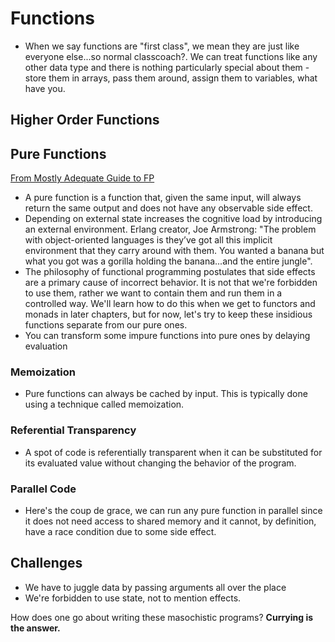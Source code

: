 
# Functions

* When we say functions are "first class", we mean they are just like everyone else...so normal classcoach?. We can treat functions like any other data type and there is nothing particularly special about them - store them in arrays, pass them around, assign them to variables, what have you.

## Higher Order Functions

## Pure Functions

[From Mostly Adequate Guide to FP](http://drboolean.gitbooks.io/mostly-adequate-guide/content/ch3.html)

* A pure function is a function that, given the same input, will always return the same output and does not have any observable side effect. 
* Depending on external state increases the cognitive load by introducing an external environment. Erlang creator, Joe Armstrong: "The problem with object-oriented languages is they’ve got all this implicit environment that they carry around with them. You wanted a banana but what you got was a gorilla holding the banana...and the entire jungle".
* The philosophy of functional programming postulates that side effects are a primary cause of incorrect behavior. It is not that we're forbidden to use them, rather we want to contain them and run them in a controlled way. We'll learn how to do this when we get to functors and monads in later chapters, but for now, let's try to keep these insidious functions separate from our pure ones.
* You can transform some impure functions into pure ones by delaying evaluation


### Memoization

* Pure functions can always be cached by input. This is typically done using a technique called memoization.

### Referential Transparency

* A spot of code is referentially transparent when it can be substituted for its evaluated value without changing the behavior of the program.

### Parallel Code

* Here's the coup de grace, we can run any pure function in parallel since it does not need access to shared memory and it cannot, by definition, have a race condition due to some side effect.

## Challenges

* We have to juggle data by passing arguments all over the place
* We're forbidden to use state, not to mention effects.

How does one go about writing these masochistic programs? **Currying is the answer.**



